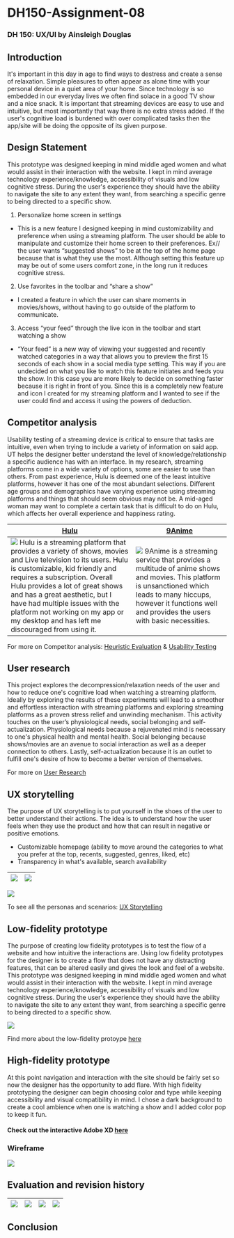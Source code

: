 # DH150-Assignment-08
### DH 150: UX/UI by Ainsleigh Douglas

## Introduction
  It's important in this day in age to find ways to destress and create a sense of relaxation. Simple pleasures to often appear as alone time with your personal device in a quiet area of your home. Since technology is so embedded in our everyday lives we often find solace in a good TV show and a nice snack. It is important that streaming devices are easy to use and intuitive, but most importantly that way there is no extra stress added. If the user's cognitive load is burdened with over complicated tasks then the app/site will be doing the opposite of its given purpose.

## Design Statement
  This prototype was designed keeping in mind middle aged women and what would assist in their interaction with the website. I kept in mind average technology experience/knowledge, accessibility of visuals and low cognitive stress. During the user's experience they should have the ability to navigate the site to any extent they want, from searching a specific genre to being directed to a specific show.

1. Personalize home screen in settings
- This is a new feature I designed keeping in mind customizability and preference when using a streaming platform. The user should be able to manipulate and customize their home screen to their preferences. Ex// the user wants “suggested shows” to be at the top of the home page because that is what they use the most. Although setting this feature up may be out of some users comfort zone, in the long run it reduces cognitive stress.

2. Use favorites in the toolbar and “share a show”
- I created a feature in which the user can share moments in movies/shows, without having to go outside of the platform to communicate.  

3. Access “your feed” through the live icon in the toolbar and start watching a show
- “Your feed” is a new way of viewing your suggested and recently watched categories in a way that allows you to preview the first 15 seconds of each show in a social media type setting. This way if you are undecided on what you like to watch this feature initiates and feeds you the show. In this case you are more likely to decide on something faster because it is right in front of you. Since this is a completely new feature and icon I created for my streaming platform and I wanted to see if the user could find and access it using the powers of deduction.

## Competitor analysis
  Usability testing of a streaming device is critical to ensure that tasks are intuitive, even when trying to include a variety of information on said app. UT helps the designer better understand the level of knowledge/relationship a specific audience has with an interface. In my research, streaming platforms come in a wide variety of options, some are easier to use than others. From past experience, Hulu is deemed one of the least intuitive platforms, however it has one of the most abundant selections. Different age groups and demographics have varying experience using streaming platforms and things that should seem obvious may not be. A mid-aged woman may want to complete a certain task that is difficult to do on Hulu, which affects her overall experience and happiness rating.


[Hulu](hulu.com) | [9Anime](9anime.to)
--- | --- 
<img src="ScreenShotAnime.png"> Hulu is a streaming platform that provides a variety of shows, movies and Live television to its users. Hulu is customizable, kid friendly and requires a subscription. Overall Hulu provides a lot of great shows and has a great aesthetic, but I have had multiple issues with the platform not working on my app or my desktop and has left me discouraged from using it. |<img src="ScreenShotHulu.png"> 9Anime is a streaming service that provides a multitude of anime shows and movies. This platform is unsanctioned which leads to many hiccups, however it functions well and provides the users with basic necessities.
 
For more on Competitor analysis: [Heuristic Evaluation](https://github.com/ainsleighdouglas/Heuristic-Evaluation) & [Usability Testing](https://github.com/ainsleighdouglas/DH-150-A02)


## User research
This project explores the decompression/relaxation needs of the user and how to reduce one's cognitive load when watching a streaming platform. Ideally by exploring the results of these experiments will lead to a smoother and effortless interaction with streaming platforms and exploring streaming platforms as a proven stress relief and unwinding mechanism. This activity touches on the user’s physiological needs, social belonging and self-actualization. Physiological needs because a rejuvenated mind is necessary to one's physical health and mental health. Social belonging because shows/movies are an avenue to social interaction as well as a deeper connection to others. Lastly, self-actualization because it is an outlet to fulfill one's desire of how to become a better version of themselves.

For more on [User Research](https://github.com/ainsleighdouglas/DH-150-Assignment04)

## UX storytelling
The purpose of UX storytelling is to put yourself in the shoes of the user to better understand their actions. The idea is to understand how the user feels when they use the product and how that can result in negative or positive emotions.
- Customizable homepage (ability to move around the categories to what you prefer at the top, recents, suggested, genres, liked, etc)
- Transparency in what's available, search availability

<img src="assignment 5-01.png"> | <img src="assignment 5pics-03.png">
--- | --- 

<img src="assignment 5pics-06.png"> 

To see all the personas and scenarios: [UX Storytelling](https://github.com/ainsleighdouglas/DH-150---Assignment-05)

## Low-fidelity prototype
The purpose of creating low fidelity prototypes is to test the flow of a website and how intuitive the interactions are. Using low fidelity prototypes for the designer is to create a flow that does not have any distracting features, that can be altered easily and gives the look and feel of a website. This prototype was designed keeping in mind middle aged women and what would assist in their interaction with the website. I kept in mind average technology experience/knowledge, accessibility of visuals and low cognitive stress. During the user's experience they should have the ability to navigate the site to any extent they want, from searching a specific genre to being directed to a specific show.

<img src="Untitled_Artwork 98-2.png"> 

Find more about the low-fidelity protoype [here](https://github.com/ainsleighdouglas/DH-150-Assignment-06)

## High-fidelity prototype
At this point navigation and interaction with the site should be fairly set so now the designer has the opportunity to add flare. With high fidelity prototyping the designer can begin choosing color and type while keeping accessibility and visual compatibility in mind. I chose a dark background to create a cool ambience when one is watching a show and I added color pop to keep it fun.

#### Check out the interactive Adobe XD [here](https://xd.adobe.com/view/b19ca6df-d5c7-4363-a9e1-d46259e1f1d6-e4cf/screen/460c5512-3c0f-4407-817a-9e3b80a3569c?fullscreen&hints=off)

### Wireframe
<img src="xd-proto2-02.png"> 

## Evaluation and revision history 
<img src="Screen Shot 2020-12-03 at 5.04.24 PM.png"> | <img src="Untitled_Artwork 99-3.png"> | <img src="design-proto1-02.png"> | <img src="desing-proto2-02.png">  
--- | --- | --- | --- 




## Conclusion
